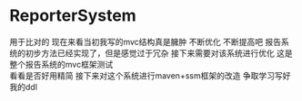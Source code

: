 # ReporterSystem
用于比对的 现在来看当初我写的mvc结构真是臃肿  不断优化 不断提高吧
报告系统的初步方法已经实现了，但是感觉过于冗杂
接下来需要对该系统进行优化
这是整个报告系统的mvc框架测试  
看看是否好用精简  接下来对这个系统进行maven+ssm框架的改造 争取学习写好我的ddl
